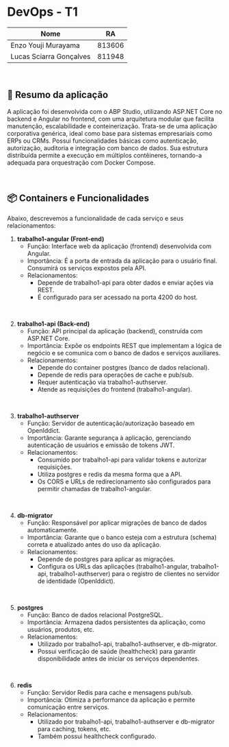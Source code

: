 # DevOps - T1

| Nome                    | RA     |
|-------------------------|--------|
|   Enzo Youji Murayama   | 813606 |
| Lucas Sciarra Gonçalves | 811948 |

<br>

## 📜 Resumo da aplicação
A aplicação foi desenvolvida com o ABP Studio, utilizando ASP.NET Core no backend e Angular no frontend, com uma arquitetura modular que facilita manutenção, escalabilidade e conteinerização. Trata-se de uma aplicação corporativa genérica, ideal como base para sistemas empresariais como ERPs ou CRMs. Possui funcionalidades básicas como autenticação, autorização, auditoria e integração com banco de dados. Sua estrutura distribuída permite a execução em múltiplos contêineres, tornando-a adequada para orquestração com Docker Compose.

<br>

## 📦 Containers e Funcionalidades
Abaixo, descrevemos a funcionalidade de cada serviço e seus relacionamentos:

1. **trabalho1-angular (Front-end)**
   - Função: Interface web da aplicação (frontend) desenvolvida com Angular.
   - Importância: É a porta de entrada da aplicação para o usuário final. Consumirá os serviços expostos pela API.
   - Relacionamentos:
     - Depende de trabalho1-api para obter dados e enviar ações via REST.
     - É configurado para ser acessado na porta 4200 do host.
<br>

2. **trabalho1-api (Back-end)**
   - Função: API principal da aplicação (backend), construída com ASP.NET Core.
   - Importância: Expõe os endpoints REST que implementam a lógica de negócio e se comunica com o banco de dados e serviços auxiliares.
   - Relacionamentos:
     - Depende do container postgres (banco de dados relacional).
     - Depende de redis para operações de cache e pub/sub.
     - Requer autenticação via trabalho1-authserver.
     - Atende as requisições do frontend (trabalho1-angular).
<br>

3. **trabalho1-authserver**
   - Função: Servidor de autenticação/autorização baseado em OpenIddict.
   - Importância: Garante segurança à aplicação, gerenciando autenticação de usuários e emissão de tokens JWT.
   - Relacionamentos:
     - Consumido por trabalho1-api para validar tokens e autorizar requisições.
     - Utiliza postgres e redis da mesma forma que a API.
     - Os CORS e URLs de redirecionamento são configurados para permitir chamadas de trabalho1-angular.
<br>

4. **db-migrator**
   - Função: Responsável por aplicar migrações de banco de dados automaticamente.
   - Importância: Garante que o banco esteja com a estrutura (schema) correta e atualizado antes do uso da aplicação.
   - Relacionamentos:
     - Depende de postgres para aplicar as migrações.
     - Configura os URLs das aplicações (trabalho1-angular, trabalho1-api, trabalho1-authserver) para o registro de clientes no servidor de identidade (OpenIddict).
<br>

5. **postgres**
   - Função: Banco de dados relacional PostgreSQL.
   - Importância: Armazena dados persistentes da aplicação, como usuários, produtos, etc.
   - Relacionamentos:
     - Utilizado por trabalho1-api, trabalho1-authserver, e db-migrator.
     - Possui verificação de saúde (healthcheck) para garantir disponibilidade antes de iniciar os serviços dependentes.  
<br>

6. **redis**
   - Função: Servidor Redis para cache e mensagens pub/sub.
   - Importância: Otimiza a performance da aplicação e permite comunicação entre serviços.
   - Relacionamentos:
     - Utilizado por trabalho1-api, trabalho1-authserver e db-migrator para caching, tokens, etc.
     - Também possui healthcheck configurado.
  
